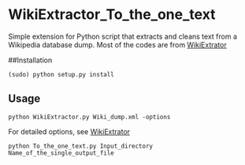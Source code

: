 # WikiExtractor_To_the_one_text

Simple extension for Python script that extracts and cleans text from a Wikipedia database dump. 
Most of the codes are from [WikiExtrator](https://github.com/attardi/wikiextractor)

##Installation

`(sudo) python setup.py install`

## Usage

`python WikiExtractor.py Wiki_dump.xml -options`

For detailed options, see [WikiExtrator](https://github.com/attardi/wikiextractor)

`python To_the_one_text.py Input_directory Name_of_the_single_output_file`
